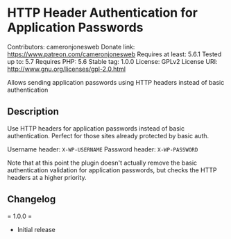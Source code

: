 # HTTP Header Authentication for Application Passwords

Contributors: cameronjonesweb
Donate link: https://www.patreon.com/cameronjonesweb
Requires at least: 5.6.1
Tested up to: 5.7
Requires PHP: 5.6
Stable tag: 1.0.0
License: GPLv2
License URI: http://www.gnu.org/licenses/gpl-2.0.html
 
Allows sending application passwords using HTTP headers instead of basic authentication
 
## Description

Use HTTP headers for application passwords instead of basic authentication. Perfect for those sites already protected by basic auth.

Username header: `X-WP-USERNAME`
Password header: `X-WP-PASSWORD`

Note that at this point the plugin doesn't actually remove the basic authentication validation for application passwords, but checks the HTTP headers at a higher priority.

## Changelog

= 1.0.0 =
* Initial release
 

